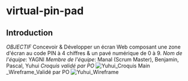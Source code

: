# virtual-pin-pad
## Introduction
_OBJECTIF_
Concevoir & Développer un écran Web composant une zone d'écran au code PIN à 4 chiffres & un pavé numérique de 0 à 9.
_Nom de l'équipe_: YAGNI
_Membre de l'équipe_: Manal (Scrum Master), Benjamin, Pascal, Yuhui
_Croquis validé par PO_
![Yuhui_Croquis Main](https://user-images.githubusercontent.com/94376670/142019245-b89e7739-459d-4eaf-8fe3-ea3456fb222f.jpg)
_Wireframe_Validé par PO ![Yuhui_Wireframe](https://user-images.githubusercontent.com/94376670/142019424-ccc0b0a4-38a0-4aa1-ac6c-fd7d7bdd2787.png)
